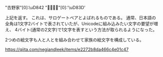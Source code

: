 "𠮷野家"[0]:\uD842
"👨‍👨‍👧‍👧"[0]:'\uD83D'

上記を返す。
これは、サロゲートペアとよばれるものである。
通常、日本語の全角は1文字2バイトで表されていたが、Unicodeに組み込みたい文字の要望が増え、
4バイト(通常の2文字)で1文字を表すという方法が取られるようになった。

2つめの絵文字も人と人とを組み合わせて家族の絵文字を構成している。

https://qiita.com/negiandleek/items/e2272b8da466c4e01c47